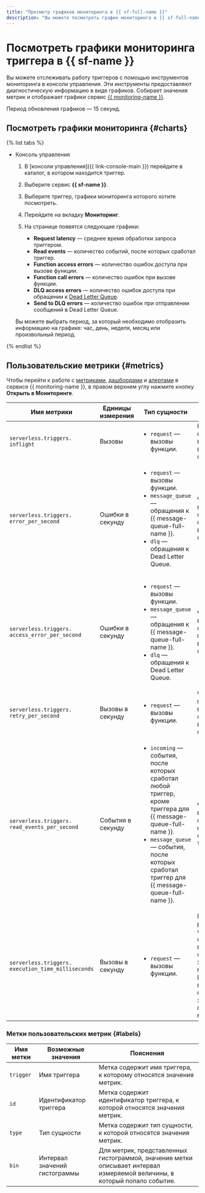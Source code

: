 ```yaml
---
title: "Просмотр графиков мониторинга в {{ sf-full-name }}"
description: "Вы можете посмотреть график мониторинга в {{ sf-full-name }} с помощью консоли управления, для этого выберите сервис {{ sf-name }}, нажмите на триггер, графики мониторинга которого вы хотите посмотреть."
---
```


# Посмотреть графики мониторинга триггера в {{ sf-name }}

 Вы можете отслеживать работу триггеров с помощью инструментов мониторинга в консоли управления. Эти инструменты предоставляют диагностическую информацию в виде графиков. Собирает значения метрик и отображает графики сервис [{{ monitoring-name }}](../../monitoring/). 

Период обновления графиков — 15 секунд.

## Посмотреть графики мониторинга {#charts}

{% list tabs %}

- Консоль управления

    1. В [консоли управления]({{ link-console-main }}) перейдите в каталог, в котором находится триггер.

    1. Выберите сервис **{{ sf-name }}**.

    1. Выберите триггер, графики мониторинга которого хотите посмотреть.

    1. Перейдите на вкладку **Мониторинг**.

    1. На странице появятся следующие графики:

        * **Request latency** — среднее время обработки запроса триггером.
        * **Read events** — количество событий, после которых сработал триггер.
        * **Function access errors** — количество ошибок доступа при вызове функции.
        * **Function call errors** — количество ошибок при вызове функции.
        * **DLQ access errors** — количество ошибок доступа при обращении к [Dead Letter Queue](../../concepts/dlq.md).
        * **Send to DLQ errors** — количество ошибок при отправлении сообщений в Dead Letter Queue.

    Вы можете выбрать период, за который необходимо отобразить информацию на графике: час, день, неделя, месяц или произвольный период.

{% endlist %}

## Пользовательские метрики {#metrics}

 Чтобы перейти к работе с [метриками](../../../monitoring/concepts/data-model.md#metric), [дашбордами](../../../monitoring/concepts/visualization/dashboard.md) и [алертами](../../../monitoring/concepts/alerting.md#alert) в сервисе {{ monitoring-name }}, в правом верхнем углу нажмите кнопку **Открыть в Мониторинге**. 

| Имя метрики | Единицы измерения | Тип сущности | Пояснения |
|----|----|----|----|
| `serverless.triggers.`<br/>`inflight` | Вызовы | <ul><li>`request` — вызовы функции.</li></ul> | Количество одновременно выполняющихся вызовов функции. |
| `serverless.triggers.`<br/>`error_per_second` | Ошибки в секунду | <ul><li>`request` — вызовы функции.</li><li>`message_queue` — обращения к {{ message-queue-full-name }}.</li><li>`dlq` — обращения к Dead Letter Queue.</li></ul> | Частота возникновения ошибок при обработке вызовов функции. |
| `serverless.triggers.`<br/>`access_error_per_second` | Ошибки в секунду | <ul><li>`request` — вызовы функции.</li><li>`message_queue` — обращения к {{ message-queue-full-name }}.</li><li>`dlq` — обращения к Dead Letter Queue.</li> | Частота возникновения ошибок доступа при обработке вызовов функции. |
| `serverless.triggers.`<br/>`retry_per_second` | Вызовы в секунду | <ul><li>`request` — вызовы функции.</li></ul> | Частота повторных вызовов функции при возникновении ошибки. |
| `serverless.triggers.`<br/>`read_events_per_second` | События в секунду | <ul><li>`incoming` — события, после которых сработал любой триггер, кроме триггера для {{ message-queue-full-name }}.</li><li>`message_queue` — события, после которых сработал триггер для {{ message-queue-full-name }}.</li></ul> | Частота возникновения событий, после которых срабатывает триггер. |
| `serverless.triggers.`<br/>`execution_time_milliseconds` | Вызовы в секунду | <ul><li>`request` — вызовы функции.</li></ul> | Гистограмма распределения частоты вызова функции по времени обработки запроса в миллисекундах. Интервалы времени обработки запроса представлены в метке `bin`. |

### Метки пользовательских метрик {#labels}

| Имя метки | Возможные значения | Пояснения |
|----|----|----|
| `trigger` | Имя триггера | Метка содержит имя триггера, к которому относятся значения метрик. |
| `id` | Идентификатор триггера | Метка содержит идентификатор триггера, к которой относятся значения метрик. |
| `type` | Тип сущности | Метка содержит тип сущности, к которой относятся значения метрик. |
| `bin` | Интервал значений гистограммы | Для метрик, представленных гистограммой, значение метки описывает интервал измеряемой величины, в который попало событие. |
